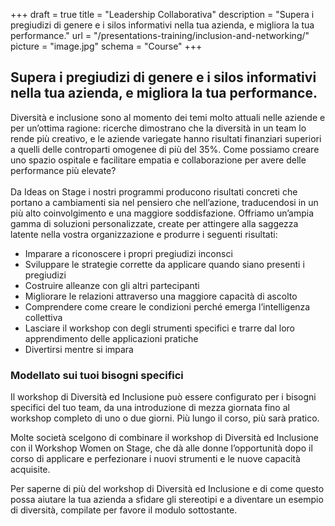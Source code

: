 +++
draft			= true
title			= "Leadership Collaborativa"
description 	= "Supera i pregiudizi di genere e i silos informativi nella tua azienda, e migliora la tua performance."
url	 			= "/presentations-training/inclusion-and-networking/"
picture			= "image.jpg"
schema			= "Course"
+++

## Supera i pregiudizi di genere e i silos informativi nella tua azienda, e migliora la tua performance.
Diversità e inclusione sono al momento dei temi molto attuali nelle aziende e per un’ottima ragione: ricerche dimostrano che la diversità in un team lo rende più creativo, e le aziende variegate hanno risultati finanziari superiori a quelli delle controparti omogenee di più del 35%. 
Come possiamo creare uno spazio ospitale e facilitare empatia e collaborazione per avere delle performance più elevate?<br><br>
Da Ideas on Stage i nostri programmi producono risultati concreti che portano a cambiamenti sia nel pensiero che nell’azione, traducendosi in un più alto coinvolgimento e una maggiore soddisfazione. Offriamo un’ampia gamma di soluzioni personalizzate, create per attingere alla saggezza latente nella vostra organizzazione e produrre i seguenti risultati: 

* Imparare a riconoscere i propri pregiudizi inconsci
* Sviluppare le strategie corrette da applicare quando siano presenti i pregiudizi
* Costruire alleanze con gli altri partecipanti
* Migliorare le relazioni attraverso una maggiore capacità di ascolto
* Comprendere come creare le condizioni perché emerga l’intelligenza collettiva
* Lasciare il workshop con degli strumenti specifici e trarre dal loro apprendimento  delle applicazioni pratiche
* Divertirsi mentre si impara

### Modellato sui tuoi bisogni specifici

Il workshop di Diversità ed Inclusione può essere configurato per i bisogni specifici del tuo team, da una introduzione di mezza giornata fino al workshop completo di uno o due giorni. Più lungo il corso, più sarà pratico.

Molte società scelgono di combinare il workshop di Diversità ed Inclusione con il Workshop Women on Stage, che dà alle donne l’opportunità dopo il corso di applicare e perfezionare i nuovi strumenti e le nuove capacità acquisite. 

Per saperne di più del workshop di Diversità ed Inclusione e di come questo possa aiutare la tua azienda a sfidare gli stereotipi e a diventare un esempio di diversità, compilate per favore il modulo sottostante. 